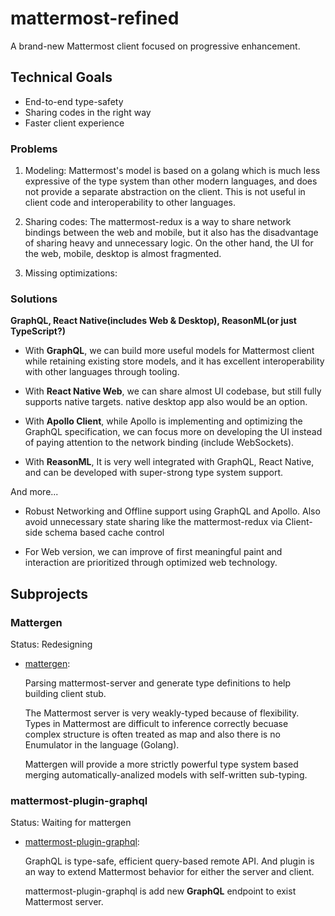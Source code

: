 # mattermost-refined

A brand-new Mattermost client focused on progressive enhancement.

## Technical Goals

- End-to-end type-safety
- Sharing codes in the right way
- Faster client experience

### Problems

1. Modeling: Mattermost's model is based on a golang which is much less expressive of the type system than other modern languages, and does not provide a separate abstraction on the client. This is not useful in client code and interoperability to other languages.

2. Sharing codes: The mattermost-redux is a way to share network bindings between the web and mobile, but it also has the disadvantage of sharing heavy and unnecessary logic. On the other hand, the UI for the web, mobile, desktop is almost fragmented.

3. Missing optimizations:

### Solutions

**GraphQL, React Native(includes Web & Desktop), ReasonML(or just TypeScript?)**

- With **GraphQL**, we can build more useful models for Mattermost client while retaining existing store models, and it has excellent interoperability with other languages through tooling.

- With **React Native Web**, we can share almost UI codebase, but still fully supports native targets. native desktop app also would be an option.

- With **Apollo Client**, while Apollo is implementing and optimizing the GraphQL specification, we can focus more on developing the UI instead of paying attention to the network binding (include WebSockets).

- With **ReasonML**, It is very well integrated with GraphQL, React Native, and can be developed with super-strong type system support.

And more...

- Robust Networking and Offline support using GraphQL and Apollo. Also avoid unnecessary state sharing like the mattermost-redux via Client-side schema based cache control

- For Web version, we can improve of first meaningful paint and interaction are prioritized through optimized web technology.

## Subprojects

### Mattergen

Status: Redesigning

- [mattergen](https://github.com/cometkim/mattergen):

  Parsing mattermost-server and generate type definitions to help building client stub.  
  
  The Mattermost server is very weakly-typed because of flexibility. Types in Mattermost are difficult to inference correctly becuase complex structure is often treated as map and also there is no Enumulator in the language (Golang).  
  
  Mattergen will provide a more strictly powerful type system based merging automatically-analized models with self-written sub-typing. 

### mattermost-plugin-graphql

Status: Waiting for mattergen

- [mattermost-plugin-graphql](https://github.com/cometkim/mattermost-plugin-graphql):

  GraphQL is type-safe, efficient query-based remote API. And plugin is an way to extend Mattermost behavior for either the server and client.
  
  mattermost-plugin-graphql is add new **GraphQL** endpoint to exist Mattermost server.

